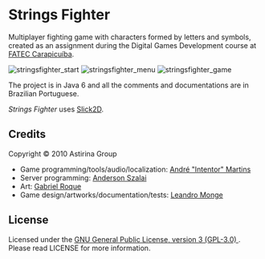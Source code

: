 # Strings Fighter

Multiplayer fighting game with characters formed by letters and symbols, created as an assignment during the Digital Games Development course at [FATEC Carapicuíba](http://www.fateccarapicuiba.edu.br/).

![stringsfighter_start](https://cloud.githubusercontent.com/assets/5340818/6222744/c79ad504-b640-11e4-8246-62f402e6a7cc.jpg) ![stringsfighter_menu](https://cloud.githubusercontent.com/assets/5340818/6222746/c86e5604-b640-11e4-87b5-a93482dce401.jpg) ![stringsfighter_game](https://cloud.githubusercontent.com/assets/5340818/6222747/c98ef91c-b640-11e4-9d8d-2c1d6727f287.jpg)

The project is in Java 6 and all the comments and documentations are in Brazilian Portuguese.

*Strings Fighter* uses [Slick2D](http://slick.ninjacave.com/).

## Credits

Copyright &copy; 2010 Astirina Group

- Game programming/tools/audio/localization: [André "Intentor" Martins](http://intentor.com.br/)
- Server programming: [Anderson Szalai](https://twitter.com/askm_solucoes)
- Art: [Gabriel Roque](https://twitter.com/gamaroque)
- Game design/artworks/documentation/tests: [Leandro Monge](https://twitter.com/mongeff)

## License

Licensed under the [GNU General Public License, version 3 (GPL-3.0)
](http://opensource.org/licenses/gpl-3.0.html). Please read LICENSE for more information.
